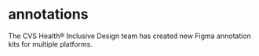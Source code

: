 # annotations
The CVS Health® Inclusive Design team has created new Figma annotation kits for multiple platforms.
